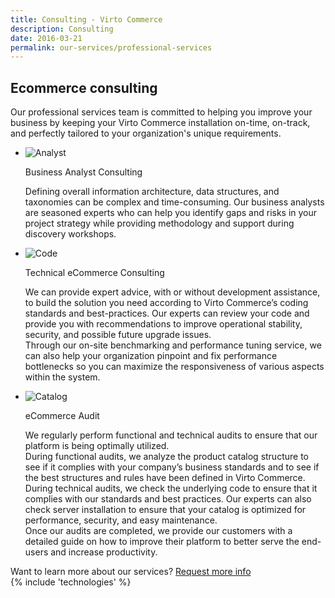 ```yaml
---
title: Consulting - Virto Commerce
description: Consulting
date: 2016-03-21
permalink: our-services/professional-services
---
```

<article role="main" class="main">
    <div class="for-business __responsive">
        <h1 class="head-title" style="line-height: normal;">Ecommerce consulting</h1>
        <p class="text">Our professional services team is committed to helping you improve your business by keeping your Virto Commerce installation on-time, on-track, and perfectly tailored to your organization's unique requirements.</p>
        <div class="advantages">
            <ul class="list">
                <li class="list-item">
                    <img alt="Analyst" src="../assets/images/consulting/analyst.png">
                    <p class="title">Business Analyst Consulting</p>
                    <p>Defining overall information architecture, data structures, and taxonomies can be complex and time-consuming. Our business analysts are seasoned experts who can help you identify gaps and risks in your project strategy while providing methodology and support during discovery workshops.
                    </p>
                </li>
                <li class="list-item">
                    <img alt="Code" src="../assets/images/consulting/code.png">
                    <p class="title">Technical eCommerce Consulting</p>
                    <p>We can provide expert advice, with or without development assistance, to build the solution you need according to Virto Commerce’s coding standards and best-practices. Our experts can review your code and provide you with recommendations to improve operational stability, security, and possible future upgrade issues.
                    <br>
                    Through our on-site benchmarking and performance tuning service, we can also help your organization pinpoint and fix performance bottlenecks so you can maximize the responsiveness of various aspects within the system.
                    </p>
                </li>
                <li class="list-item">
                    <img alt="Catalog" src="../assets/images/features/catalog.png">
                    <p class="title">eCommerce Audit</p>
                    <p>
We regularly perform functional and technical audits to ensure that our platform is being optimally utilized.
<br>
During functional audits, we analyze the product catalog structure to see if it complies with your company’s business standards and to see if the best structures and rules have been defined in Virto Commerce.<br>
During technical audits, we check the underlying code to ensure that it complies with our standards and best practices. Our experts can also check server installation to ensure that your catalog is optimized for performance, security, and easy maintenance.<br>
Once our audits are completed, we provide our customers with a detailed guide on how to improve their platform to better serve the end-users and increase productivity.                    
                    </p>
                </li>
            </ul> 
        </div>
    </div>
    <!-- Prices -->
    <div class="try-it">
        <span class="try-it-text">Want to learn more about our services?</span> <a class="button fill" href="/contact-us">Request more info</a>
    </div>
    {% include 'technologies' %}
</article>
